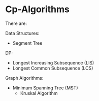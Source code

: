 # Cp-Algorithms 

There are:

Data Structures: 
- Segment Tree

DP:
- Longest Increasing Subsequence (LIS)
- Longest Common Subsequence (LCS)

Graph Algorithms:
- Minimum Spanning Tree (MST)
  - Kruskal Algorithm
